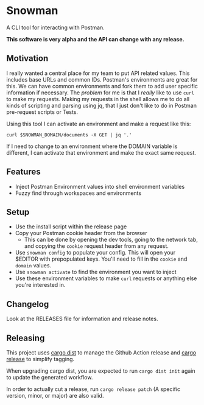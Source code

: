 # Snowman
A CLI tool for interacting with Postman.

**This software is very alpha and the API can change with any release.**

## Motivation
I really wanted a central place for my team to put API related values. This includes base URLs and common IDs. Postman's environments are great for this. We can have common environments and fork them to add user specific information if necessary. The _problem_ for me is that I _really_ like to use `curl` to make my requests. Making my requests in the shell allows me to do all kinds of scripting and parsing using jq, that I just don't like to do in Postman pre-request scripts or Tests. 

Using this tool I can activate an environment and make a request like this:
```
curl $SNOWMAN_DOMAIN/documents -X GET | jq '.'
```
If I need to change to an environment where the DOMAIN variable is different, I can activate that environment and make the exact same request.

## Features
- Inject Postman Environment values into shell environment variables
- Fuzzy find through workspaces and environments

## Setup
- Use the install script within the release page
- Copy your Postman cookie header from the browser
  - This can be done by opening the dev tools, going to the network tab, and copying the `cookie` request header from any request.
- Use `snowman config` to populate your config. This will open your $EDITOR with prepopulated keys. You'll need to fill in the `cookie` and `domain` values.
- Use `snowman activate` to find the environment you want to inject
- Use these environment variables to make `curl` requests or anything else you're interested in.

## Changelog
Look at the RELEASES file for information and release notes.

## Releasing
This project uses [cargo dist](https://github.com/axodotdev/cargo-dist) to manage the Github Action release and [cargo release](https://github.com/crate-ci/cargo-release) to simplify tagging.

When upgrading cargo dist, you are expected to run `cargo dist init` again to update the generated workflow.

In order to actually cut a release, run `cargo release patch` (A specific version, minor, or major) are also valid.
